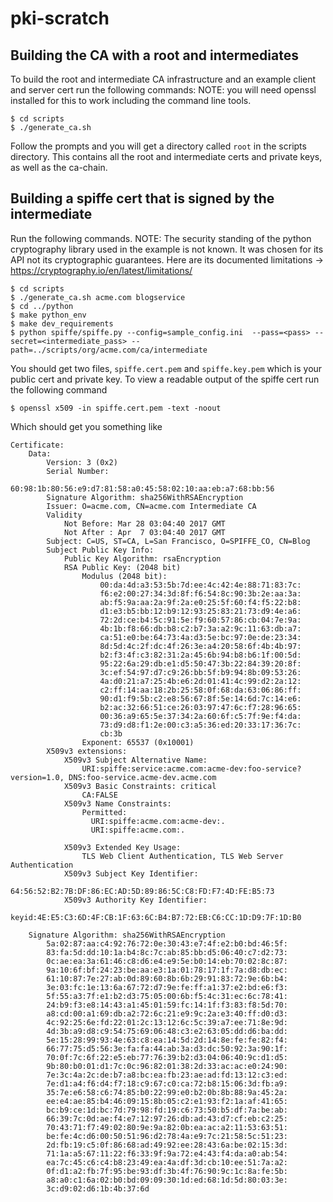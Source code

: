 # pki-scratch


## Building the CA with a root and intermediates

To build the root and intermediate CA infrastructure and an example client and server cert run the following commands:
NOTE: you will need openssl installed for this to work including the command line tools.
```
$ cd scripts
$ ./generate_ca.sh
```

Follow the prompts and you will get a directory called `root` in the scripts directory. This contains all the root and intermediate certs and private keys, as well as the ca-chain.

## Building a spiffe cert that is signed by the intermediate

Run the following commands.
NOTE: The security standing of the python cryptography library used in the example is not known. It was chosen for its API
not its cryptographic guarantees. Here are its documented limitations -> https://cryptography.io/en/latest/limitations/

```
$ cd scripts
$ ./generate_ca.sh acme.com blogservice
$ cd ../python
$ make python_env
$ make dev_requirements
$ python spiffe/spiffe.py --config=sample_config.ini  --pass=<pass> --secret=<intermediate_pass> --path=../scripts/org/acme.com/ca/intermediate
```
You should get two files, `spiffe.cert.pem` and `spiffe.key.pem` which is your public cert and private key. To view a readable output of the spiffe cert run the following command

```
$ openssl x509 -in spiffe.cert.pem -text -noout
```

Which should get you something like

```
Certificate:
    Data:
        Version: 3 (0x2)
        Serial Number:
            60:98:1b:80:56:e9:d7:81:58:a0:45:58:02:10:aa:eb:a7:68:bb:56
        Signature Algorithm: sha256WithRSAEncryption
        Issuer: O=acme.com, CN=acme.com Intermediate CA
        Validity
            Not Before: Mar 28 03:04:40 2017 GMT
            Not After : Apr  7 03:04:40 2017 GMT
        Subject: C=US, ST=CA, L=San Francisco, O=SPIFFE_CO, CN=Blog
        Subject Public Key Info:
            Public Key Algorithm: rsaEncryption
            RSA Public Key: (2048 bit)
                Modulus (2048 bit):
                    00:da:4d:a3:53:5b:7d:ee:4c:42:4e:88:71:83:7c:
                    f6:e2:00:27:34:3d:8f:f6:54:8c:90:3b:2e:aa:3a:
                    ab:f5:9a:aa:2a:9f:2a:e0:25:5f:60:f4:f5:22:b8:
                    d1:e3:b5:bb:12:b9:12:93:25:83:21:73:d9:4e:a6:
                    72:2d:ce:b4:5c:91:5e:f9:60:57:86:cb:04:7e:9a:
                    4b:1b:f8:66:db:b8:c2:b7:3a:a2:9c:11:63:db:a7:
                    ca:51:e0:be:64:73:4a:d3:5e:bc:97:0e:de:23:34:
                    8d:5d:4c:2f:dc:4f:26:3e:a4:20:58:6f:4b:4b:97:
                    b2:f3:4f:c3:82:31:2a:45:6b:94:b8:b6:1f:00:5d:
                    95:22:6a:29:db:e1:d5:50:47:3b:22:84:39:20:8f:
                    3c:ef:54:97:d7:c9:26:bb:5f:b9:94:8b:09:53:26:
                    4a:d0:21:a7:25:4b:e6:2d:01:41:4c:99:d2:2a:12:
                    c2:ff:14:aa:18:2b:25:58:0f:68:da:63:06:86:ff:
                    90:d1:f9:5b:c2:e8:56:67:8f:5e:14:6d:7c:14:e6:
                    b2:ac:32:66:51:ce:26:03:97:47:6c:f7:28:96:65:
                    00:36:a9:65:5e:37:34:2a:60:6f:c5:7f:9e:f4:da:
                    73:d9:d8:f1:2e:00:c3:a5:36:ed:20:33:17:36:7c:
                    cb:3b
                Exponent: 65537 (0x10001)
        X509v3 extensions:
            X509v3 Subject Alternative Name:
                URI:spiffe:service:acme.com:acme-dev:foo-service?version=1.0, DNS:foo-service.acme-dev.acme.com
            X509v3 Basic Constraints: critical
                CA:FALSE
            X509v3 Name Constraints:
                Permitted:
                  URI:spiffe:acme.com:acme-dev:.
                  URI:spiffe:acme.com:.

            X509v3 Extended Key Usage:
                TLS Web Client Authentication, TLS Web Server Authentication
            X509v3 Subject Key Identifier:
                64:56:52:B2:7B:DF:86:EC:AD:5D:89:86:5C:C8:FD:F7:4D:FE:B5:73
            X509v3 Authority Key Identifier:
                keyid:4E:E5:C3:6D:4F:CB:1F:63:6C:B4:B7:72:EB:C6:CC:1D:D9:7F:1D:B0

    Signature Algorithm: sha256WithRSAEncryption
        5a:02:87:aa:c4:92:76:72:0e:30:43:e7:4f:e2:b0:bd:46:5f:
        83:fa:5d:dd:10:1a:b4:8c:7c:ab:85:bb:d5:06:40:c7:d2:73:
        0c:ae:ea:3a:61:46:c8:d6:e4:e9:5e:b0:14:eb:70:02:8c:87:
        9a:10:6f:bf:24:23:be:aa:e3:1a:01:78:17:1f:7a:d8:db:ec:
        61:10:87:7e:27:ab:0d:89:60:8b:6b:29:91:83:72:9e:6b:b4:
        3e:03:fc:1e:13:6a:67:72:d7:9e:fe:ff:a1:37:e2:bd:e6:f3:
        5f:55:a3:7f:e1:b2:d3:75:05:00:6b:f5:4c:31:ec:6c:78:41:
        24:b9:f3:e8:14:43:a1:45:01:59:fc:14:1f:f3:83:f8:5d:70:
        a8:cd:00:a1:69:db:a2:72:6c:21:e9:9c:2a:e3:40:ff:d0:d3:
        4c:92:25:6e:fd:22:01:2c:13:12:6c:5c:39:a7:ee:71:8e:9d:
        4d:3b:a9:d8:c9:54:75:69:06:48:c3:e2:63:05:dd:d6:ba:dd:
        5e:15:28:99:93:4e:63:c8:ea:14:5d:2d:14:8e:fe:fe:82:f4:
        66:77:75:d5:56:3e:fa:fa:44:ab:3a:d3:dc:50:92:3a:90:1f:
        70:0f:7c:6f:22:e5:eb:77:76:39:b2:d3:04:06:40:9c:d1:d5:
        9b:80:b0:01:d1:7c:0c:96:82:01:38:2d:33:ac:ac:e0:24:90:
        7e:3c:4a:2c:de:b7:a8:bc:ea:fb:23:ae:ad:fd:13:12:c3:ed:
        7e:d1:a4:f6:d4:f7:18:c9:67:c0:ca:72:b8:15:06:3d:fb:a9:
        35:7e:e6:58:c6:74:85:b0:22:99:e0:b2:0b:8b:88:9a:45:2a:
        ee:e4:ae:85:b4:46:09:15:8b:05:c2:e1:93:f2:1a:af:41:65:
        bc:b9:ce:1d:bc:7d:79:98:fd:19:c6:73:50:b5:df:7a:be:ab:
        66:39:7c:0d:ae:f4:e7:12:97:26:db:ad:43:d7:cf:eb:c2:25:
        70:43:71:f7:49:02:80:9e:9a:82:0b:ea:ac:a2:11:53:63:51:
        be:fe:4c:d6:00:50:51:96:d2:78:4a:e9:7c:21:58:5c:51:23:
        2d:fb:19:c5:0f:86:68:ad:49:92:ee:28:43:6a:be:02:15:3d:
        71:1a:a5:67:11:22:f6:33:9f:9a:72:e4:43:f4:da:a0:ab:54:
        ea:7c:45:c6:c4:b8:23:49:ea:4a:df:3d:cb:10:ee:51:7a:a2:
        0f:d1:a2:fb:7f:95:be:93:df:3b:4f:76:90:9c:1c:8a:fe:5b:
        a8:a0:c1:6a:02:b0:bd:09:09:30:1d:ed:68:1d:5d:80:03:3e:
        3c:d9:02:d6:1b:4b:37:6d
